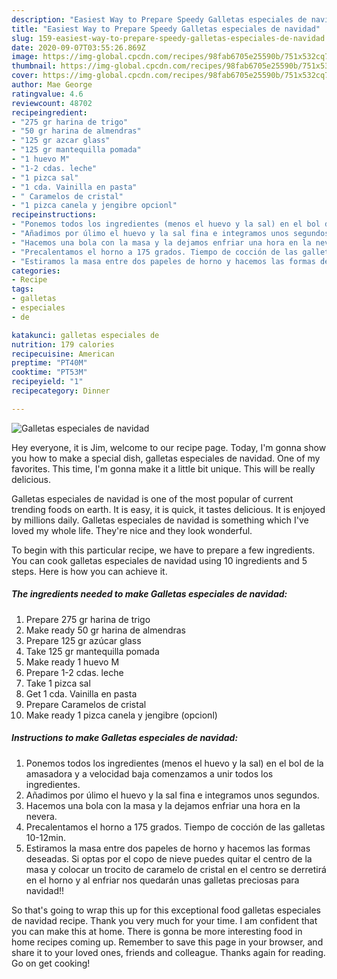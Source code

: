```yaml
---
description: "Easiest Way to Prepare Speedy Galletas especiales de navidad"
title: "Easiest Way to Prepare Speedy Galletas especiales de navidad"
slug: 159-easiest-way-to-prepare-speedy-galletas-especiales-de-navidad
date: 2020-09-07T03:55:26.869Z
image: https://img-global.cpcdn.com/recipes/98fab6705e25590b/751x532cq70/galletas-especiales-de-navidad-foto-principal.jpg
thumbnail: https://img-global.cpcdn.com/recipes/98fab6705e25590b/751x532cq70/galletas-especiales-de-navidad-foto-principal.jpg
cover: https://img-global.cpcdn.com/recipes/98fab6705e25590b/751x532cq70/galletas-especiales-de-navidad-foto-principal.jpg
author: Mae George
ratingvalue: 4.6
reviewcount: 48702
recipeingredient:
- "275 gr harina de trigo"
- "50 gr harina de almendras"
- "125 gr azcar glass"
- "125 gr mantequilla pomada"
- "1 huevo M"
- "1-2 cdas. leche"
- "1 pizca sal"
- "1 cda. Vainilla en pasta"
- " Caramelos de cristal"
- "1 pizca canela y jengibre opcionl"
recipeinstructions:
- "Ponemos todos los ingredientes (menos el huevo y la sal) en el bol de la amasadora y a velocidad baja comenzamos a unir todos los ingredientes."
- "Añadimos por úlimo el huevo y la sal fina e integramos unos segundos."
- "Hacemos una bola con la masa y la dejamos enfriar una hora en la nevera."
- "Precalentamos el horno a 175 grados. Tiempo de cocción de las galletas 10-12min."
- "Estiramos la masa entre dos papeles de horno y hacemos las formas deseadas. Si optas por el copo de nieve puedes quitar el centro de la masa y colocar un trocito de caramelo de cristal en el centro se derretirá en el horno y al enfriar nos quedarán unas galletas preciosas para navidad!!"
categories:
- Recipe
tags:
- galletas
- especiales
- de

katakunci: galletas especiales de 
nutrition: 179 calories
recipecuisine: American
preptime: "PT40M"
cooktime: "PT53M"
recipeyield: "1"
recipecategory: Dinner

---
```



![Galletas especiales de navidad](https://img-global.cpcdn.com/recipes/98fab6705e25590b/751x532cq70/galletas-especiales-de-navidad-foto-principal.jpg)

Hey everyone, it is Jim, welcome to our recipe page. Today, I'm gonna show you how to make a special dish, galletas especiales de navidad. One of my favorites. This time, I'm gonna make it a little bit unique. This will be really delicious.

Galletas especiales de navidad is one of the most popular of current trending foods on earth. It is easy, it is quick, it tastes delicious. It is enjoyed by millions daily. Galletas especiales de navidad is something which I've loved my whole life. They're nice and they look wonderful.




To begin with this particular recipe, we have to prepare a few ingredients. You can cook galletas especiales de navidad using 10 ingredients and 5 steps. Here is how you can achieve it.

<!--inarticleads1-->

##### The ingredients needed to make Galletas especiales de navidad:

1. Prepare 275 gr harina de trigo
1. Make ready 50 gr harina de almendras
1. Prepare 125 gr azúcar glass
1. Take 125 gr mantequilla pomada
1. Make ready 1 huevo M
1. Prepare 1-2 cdas. leche
1. Take 1 pizca sal
1. Get 1 cda. Vainilla en pasta
1. Prepare  Caramelos de cristal
1. Make ready 1 pizca canela y jengibre (opcionl)




<!--inarticleads2-->

##### Instructions to make Galletas especiales de navidad:

1. Ponemos todos los ingredientes (menos el huevo y la sal) en el bol de la amasadora y a velocidad baja comenzamos a unir todos los ingredientes.
1. Añadimos por úlimo el huevo y la sal fina e integramos unos segundos.
1. Hacemos una bola con la masa y la dejamos enfriar una hora en la nevera.
1. Precalentamos el horno a 175 grados. Tiempo de cocción de las galletas 10-12min.
1. Estiramos la masa entre dos papeles de horno y hacemos las formas deseadas. Si optas por el copo de nieve puedes quitar el centro de la masa y colocar un trocito de caramelo de cristal en el centro se derretirá en el horno y al enfriar nos quedarán unas galletas preciosas para navidad!!




So that's going to wrap this up for this exceptional food galletas especiales de navidad recipe. Thank you very much for your time. I am confident that you can make this at home. There is gonna be more interesting food in home recipes coming up. Remember to save this page in your browser, and share it to your loved ones, friends and colleague. Thanks again for reading. Go on get cooking!
